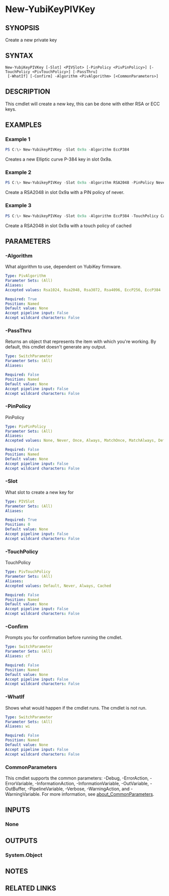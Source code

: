 ﻿---
external help file: powershellYK.dll-Help.xml
Module Name: powershellYK
online version:
schema: 2.0.0
---

# New-YubiKeyPIVKey

## SYNOPSIS
Create a new private key

## SYNTAX

```
New-YubiKeyPIVKey [-Slot] <PIVSlot> [-PinPolicy <PivPinPolicy>] [-TouchPolicy <PivTouchPolicy>] [-PassThru]
 [-WhatIf] [-Confirm] -Algorithm <PivAlgorithm> [<CommonParameters>]
```

## DESCRIPTION
This cmdlet will create a new key, this can be done with either RSA or ECC keys.

## EXAMPLES

### Example 1
```powershell
PS C:\> New-YubikeyPIVKey -Slot 0x9a -Algorithm EccP384
```

Creates a new Elliptic curve P-384 key in slot 0x9a.

### Example 2
```powershell
PS C:\> New-YubikeyPIVKey -Slot 0x9a -Algorithm RSA2048 -PinPolicy Never
```

Create a RSA2048 in slot 0x9a with a PIN policy of never.

### Example 3
```powershell
PS C:\> New-YubikeyPIVKey -Slot 0x9a -Algorithm EccP384 -TouchPolicy Cached
```

Create a RSA2048 in slot 0x9a with a touch policy of cached

## PARAMETERS

### -Algorithm
What algorithm to use, dependent on YubiKey firmware.

```yaml
Type: PivAlgorithm
Parameter Sets: (All)
Aliases:
Accepted values: Rsa1024, Rsa2048, Rsa3072, Rsa4096, EccP256, EccP384

Required: True
Position: Named
Default value: None
Accept pipeline input: False
Accept wildcard characters: False
```

### -PassThru
Returns an object that represents the item with which you're working. By default, this cmdlet doesn't generate any output.

```yaml
Type: SwitchParameter
Parameter Sets: (All)
Aliases:

Required: False
Position: Named
Default value: None
Accept pipeline input: False
Accept wildcard characters: False
```

### -PinPolicy
PinPolicy

```yaml
Type: PivPinPolicy
Parameter Sets: (All)
Aliases:
Accepted values: None, Never, Once, Always, MatchOnce, MatchAlways, Default

Required: False
Position: Named
Default value: None
Accept pipeline input: False
Accept wildcard characters: False
```

### -Slot
What slot to create a new key for

```yaml
Type: PIVSlot
Parameter Sets: (All)
Aliases:

Required: True
Position: 0
Default value: None
Accept pipeline input: False
Accept wildcard characters: False
```

### -TouchPolicy
TouchPolicy

```yaml
Type: PivTouchPolicy
Parameter Sets: (All)
Aliases:
Accepted values: Default, Never, Always, Cached

Required: False
Position: Named
Default value: None
Accept pipeline input: False
Accept wildcard characters: False
```

### -Confirm
Prompts you for confirmation before running the cmdlet.

```yaml
Type: SwitchParameter
Parameter Sets: (All)
Aliases: cf

Required: False
Position: Named
Default value: None
Accept pipeline input: False
Accept wildcard characters: False
```

### -WhatIf
Shows what would happen if the cmdlet runs.
The cmdlet is not run.

```yaml
Type: SwitchParameter
Parameter Sets: (All)
Aliases: wi

Required: False
Position: Named
Default value: None
Accept pipeline input: False
Accept wildcard characters: False
```

### CommonParameters
This cmdlet supports the common parameters: -Debug, -ErrorAction, -ErrorVariable, -InformationAction, -InformationVariable, -OutVariable, -OutBuffer, -PipelineVariable, -Verbose, -WarningAction, and -WarningVariable. For more information, see [about_CommonParameters](http://go.microsoft.com/fwlink/?LinkID=113216).

## INPUTS

### None

## OUTPUTS

### System.Object
## NOTES

## RELATED LINKS
